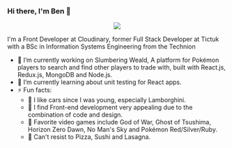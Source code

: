 ### Hi there, I'm Ben 👋

<p align="center">
  <img src="https://i.ibb.co/7pVVyPX/leaphere-drawing.png">
</p>

<!--
**nadlerBen/nadlerBen** is a ✨ _special_ ✨ repository because its `README.md` (this file) appears on your GitHub profile.-->

I'm a Front Developer at Cloudinary, former Full Stack Developer at Tictuk with a BSc in Information Systems Engineering from the Technion
- 🔭 I’m currently working on Slumbering Weald, A platform for Pokémon players to search and find other players to trade with, built with React.js, Redux.js, MongoDB and Node.js.
- 🌱 I’m currently learning about unit testing for React apps.
- ⚡ Fun facts: 
    - :blue_car: I like cars since I was young, especially Lamborghini.
    - :art: I find Front-end development very appealing due to the combination of code and design.
    - :space_invader: Favorite video games include God of War, Ghost of Tsushima, Horizon Zero Dawn, No Man's Sky and Pokémon Red/Silver/Ruby.
    - :pizza: Can't resist to Pizza, Sushi and Lasagna.
